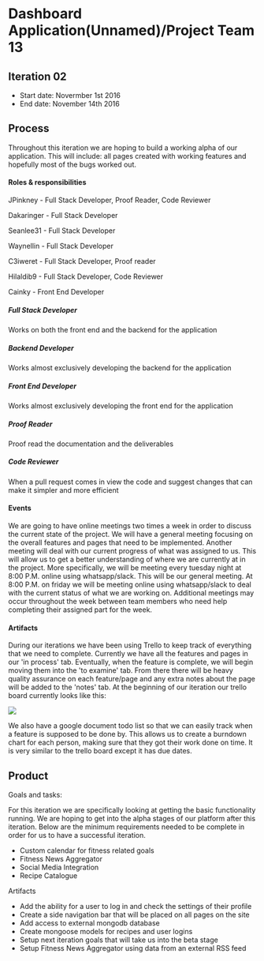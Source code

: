 # Dashboard Application(Unnamed)/Project Team 13

## Iteration 02

 * Start date: Novermber 1st 2016
 * End date: November 14th 2016

## Process

Throughout this iteration we are hoping to build a working alpha of our application. This will include: all pages created with working features and hopefully most of the bugs worked out.

#### Roles & responsibilities

JPinkney - Full Stack Developer, Proof Reader, Code Reviewer

Dakaringer - Full Stack Developer

Seanlee31 - Full Stack Developer

Waynellin - Full Stack Developer

C3iweret - Full Stack Developer, Proof reader

Hilaldib9 - Full Stack Developer, Code Reviewer

Cainky - Front End Developer


##### Full Stack Developer
Works on both the front end and the backend for the application

##### Backend Developer
Works almost exclusively developing the backend for the application

##### Front End Developer
Works almost exclusively developing the front end for the application

##### Proof Reader
Proof read the documentation and the deliverables

##### Code Reviewer
When a pull request comes in view the code and suggest changes that can make it simpler and more efficient


#### Events

We are going to have online meetings two times a week in order to discuss the current state of the project. We will have a general meeting focusing on the overall features and pages that need to be implemented. Another meeting will deal with our current progress of what was assigned to us. This will allow us to get a better understanding of where we are currently at in the project. More specifically, we will be meeting every tuesday night at 8:00 P.M. online using whatsapp/slack. This will be our general meeting. At 8:00 P.M. on friday we will be meeting online using whatsapp/slack to deal with the current status of what we are working on. Additional meetings may occur throughout the week between team members who need help completing their assigned part for the week.

#### Artifacts
 
During our iterations we have been using Trello to keep track of everything that we need to complete. Currently we have all the features and pages in our 'in process' tab. Eventually, when the feature is complete, we will begin moving them into the 'to examine' tab. From there there will be heavy quality assurance on each feature/page and any extra notes about the page will be added to the 'notes' tab. At the beginning of our iteration our trello board currently looks like this:

[<img src="http://i.imgur.com/rDrQTIm.png">]()

We also have a google document todo list so that we can easily track when a feature is supposed to be done by. This allows us to create a burndown chart for each person, making sure that they got their work done on time. It is very similar to the trello board except it has due dates.


## Product

Goals and tasks:

For this iteration we are specifically looking at getting the basic functionality running. We are hoping to get into the alpha stages of our platform after this iteration. Below are the minimum requirements needed to be complete in order for us to have a successful iteration.

 * Custom calendar for fitness related goals
 * Fitness News Aggregator
 * Social Media Integration
 * Recipe Catalogue
 

Artifacts

 * Add the ability for a user to log in and check the settings of their profile
 * Create a side navigation bar that will be placed on all pages on the site
 * Add access to external mongodb database
 * Create mongoose models for recipes and user logins
 * Setup next iteration goals that will take us into the beta stage
 * Setup Fitness News Aggregator using data from an external RSS feed
 
